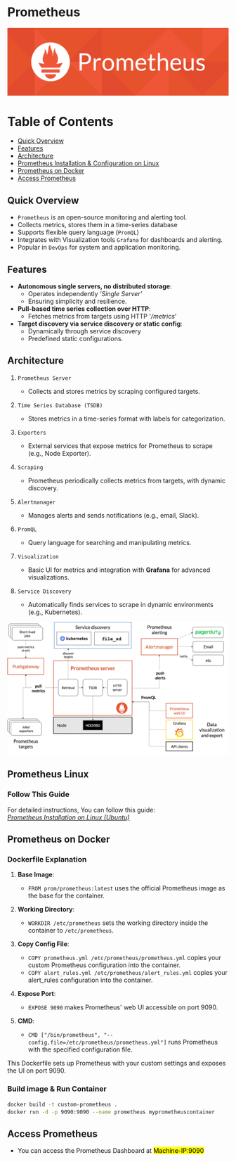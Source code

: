 # Prometheus
![Architecture](/Images/Prometheus_logo.png)
# Table of Contents
- [Quick Overview](#quick-overview)
- [Features](#features)
- [Architecture](#architecture)
- [Prometheus Installation & Configuration on Linux](#prometheus-linux)
- [Prometheus on Docker](#prometheus-on-docker)
- [Access Prometheus](#access-prometheus)
## Quick Overview

- `Prometheus` is an open-source monitoring and alerting tool.  
- Collects metrics, stores them in a time-series database
- Supports flexible query language (`PromQL`)  
- Integrates with Visualization tools `Grafana` for dashboards and alerting.  
- Popular in `DevOps` for system and application monitoring.  


## Features
- **Autonomous single servers, no distributed storage**:  
  - Operates independently *'Single Server'*
  - Ensuring simplicity and resilience.  
- **Pull-based time series collection over HTTP**:  
  - Fetches metrics from targets using HTTP '*/metrics*'
- **Target discovery via service discovery or static config**:  
   - Dynamically through service discovery
   - Predefined static configurations.  

## Architecture
1. ``Prometheus Server``
   - Collects and stores metrics by scraping configured targets.

2. ``Time Series Database (TSDB)`` 
   - Stores metrics in a time-series format with labels for categorization.

3. ``Exporters``
   - External services that expose metrics for Prometheus to scrape (e.g., Node Exporter).

4. ``Scraping``  
   - Prometheus periodically collects metrics from targets, with dynamic discovery.

5. ``Alertmanager``  
   - Manages alerts and sends notifications (e.g., email, Slack).

6. ``PromQL``
   - Query language for searching and manipulating metrics.

7. ``Visualization``
   - Basic UI for metrics and integration with **Grafana** for advanced visualizations.

8. ``Service Discovery``  
   - Automatically finds services to scrape in dynamic environments (e.g., Kubernetes).

![Architecture](/Images/architecture.png)

## Prometheus Linux

### Follow This Guide  

For detailed instructions, You can follow this guide:  
[*Prometheus Installation on Linux (Ubuntu)*](https://medium.com/@abdullah.eid.2604/prometheus-installation-on-linux-ubuntu-c4497e5154f6)



## Prometheus on Docker

### Dockerfile Explanation

1. **Base Image**:  
   - `FROM prom/prometheus:latest` uses the official Prometheus image as the base for the container.

2. **Working Directory**:  
   - `WORKDIR /etc/prometheus` sets the working directory inside the container to `/etc/prometheus`.

3. **Copy Config File**:  
   - `COPY prometheus.yml /etc/prometheus/prometheus.yml` copies your custom Prometheus configuration into the container.
   - `COPY alert_rules.yml /etc/prometheus/alert_rules.yml` copies your alert_rules configuration into the container.

4. **Expose Port**:  
   - `EXPOSE 9090` makes Prometheus' web UI accessible on port 9090.

5. **CMD**:  
   - `CMD ["/bin/prometheus", "--config.file=/etc/prometheus/prometheus.yml"]` runs Prometheus with the specified configuration file.

This Dockerfile sets up Prometheus with your custom settings and exposes the UI on port 9090.

### Build image & Run Container
``` bash
docker build -t custom-prometheus .
docker run -d -p 9090:9090 --name prometheus myprometheuscontainer
```

## Access Prometheus

- You can access the Prometheus Dashboard at <mark>Machine-IP:9090</mark>
